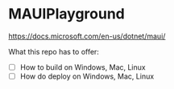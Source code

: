 # MAUIPlayground
https://docs.microsoft.com/en-us/dotnet/maui/

What this repo has to offer:
- [ ] How to build on Windows, Mac, Linux
- [ ] How do deploy on Windows, Mac, Linux
